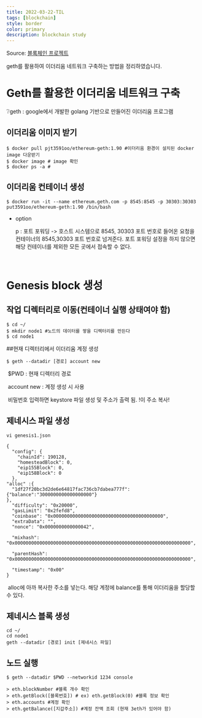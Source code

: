 ```yaml
---
title: 2022-03-22-TIL
tags: [blockchain]
style: border
color: primary
description: blockchain study
---
```


Source: [블록체인 프로젝트](https://blgo.naver.com/pjt3591oo)

geth를 활용하여 이더리움 네트워크 구축하는 방법을 정리하였습니다.

# Geth를 활용한 이더리움 네트워크 구축



❔geth : google에서 개발한 golang 기반으로 만들어진 이더리움 프로그램



## 이더리움 이미지 받기

```
$ docker pull pjt3591oo/ethereum-geth:1.90 #이더리움 환경이 설치된 docker image 다운받기
$ docker image # image 확인
$ docker ps -a # 
```

## 이더리움 컨테이너 생성

```
$ docker run -it --name ethereum.geth.com -p 8545:8545 -p 30303:30303 put3591oo/ethereum-geth:1.90 /bin/bash
```

 -  option

    p : 포트 포워딩 -> 호스트 시스템으로 8545, 30303 포트 번호로 들어온 요청을 컨테이너의 8545,30303 포트 번호로 넘겨준다. 포트 포워딩 설정을 하지 않으면 해당 컨테이너를 제외한 모든 곳에서 접속할 수 없다.

​	

# Genesis block 생성

## 작업 디렉터리로 이동(컨테이너 실행 상태여야 함)

```
$ cd ~/
$ mkdir node1 #노드의 데이터를 쌓을 디렉터리를 만든다
$ cd node1
```



##현재 디렉터리에서  이더리움 계정 생성 

```
$ geth --datadir [경로] account new
```

​	$PWD : 현재 디렉터리 경로

​	account new : 계정 생성 시 사용

​	비밀번호 입력하면 keystore 파일 생성 및 주소가 출력 됨. !이 주소 복사!

## 제네시스 파일 생성

```
vi genesis1.json
```

```
{
  "config": {
    "chainId": 190128,
    "homesteadBlock": 0,
    "eip155Block": 0,
    "eip158Block": 0
  },
"alloc" :{
  "1df27f20bc3d2de6e64817fac736cb7dabea777f":{"balance":"3000000000000000000"}
},
  "difficulty": "0x20000",
  "gasLimit": "0x2fefd8",
  "coinbase": "0x0000000000000000000000000000000000000000",
  "extraData": "",
  "nonce": "0x0000000000000042",

  "mixhash": "0x0000000000000000000000000000000000000000000000000000000000000000",

  "parentHash": "0x0000000000000000000000000000000000000000000000000000000000000000",

  "timestamp": "0x00"
}
```

​	alloc에 아까 복사한 주소를 넣는다. 해당 계정에 balance를 통해 이더리움을 할당할 수 있다.

## 제네시스 블록 생성

```
cd ~/
cd node1
geth --datadir [경로] init [제네시스 파일]
```

## 노드 실행

```
$ geth --datadir $PWD --networkid 1234 console
```

```
> eth.blockNumber #블록 개수 확인
> eth.getBlock([블록번호]) # ex) eth.getBlock(0) #블록 정보 확인
> eth.accounts #계정 확인
> eth.getBalance([지갑주소]) #계정 잔액 조회 (현재 3eth가 있어야 함)
```

